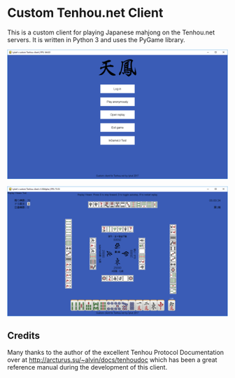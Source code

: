 # Custom Tenhou.net Client

This is a custom client for playing Japanese mahjong on the Tenhou.net servers. It is written in Python 3 and uses the
PyGame library.

![Main Menu](doc/mainmenu.png)

![In Game](doc/ingame.png)

## Credits

Many thanks to the author of the excellent Tenhou Protocol Documentation over
at http://arcturus.su/~alvin/docs/tenhoudoc which has been a great reference
manual during the development of this client.

